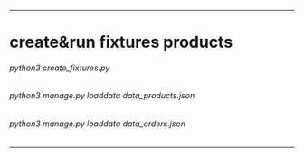 <hr>

# create&run fixtures products

###### python3 create_fixtures.py

###### python3 manage.py loaddata data_products.json
###### python3 manage.py loaddata data_orders.json
<hr>

